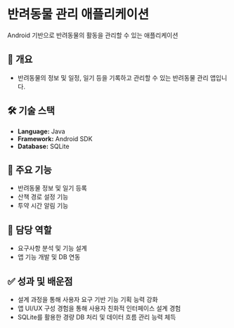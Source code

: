 # 반려동물 관리 애플리케이션

Android 기반으로 반려동물의 활동을 관리할 수 있는 애플리케이션

## 📌 개요
- 반려동물의 정보 및 일정, 일기 등을 기록하고 관리할 수 있는 반려동물 관리 앱입니다.

## 🛠 기술 스택
- **Language:** Java
- **Framework:** Android SDK
- **Database:** SQLite

## 🧩 주요 기능
- 반려동물 정보 및 일기 등록
- 산책 경로 설정 기능
- 투약 시간 알림 기능

## 💼 담당 역할
- 요구사항 분석 및 기능 설계
- 앱 기능 개발 및 DB 연동

## ✅ 성과 및 배운점
- 설계 과정을 통해 사용자 요구 기반 기능 기획 능력 강화
- 앱 UI/UX 구성 경험을 통해 사용자 친화적 인터페이스 설계 경험
- SQLite를 활용한 경량 DB 처리 및 데이터 흐름 관리 능력 체득
